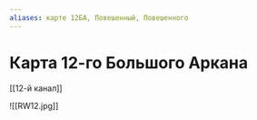 ```yaml
---
aliases: карте 12БА, Повешенный, Повешенного
---
```

# Карта 12-го Большого Аркана
[[12-й канал]]

![[RW12.jpg]]


